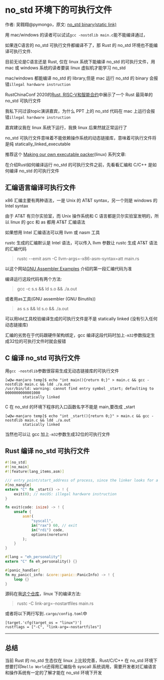 # no_std 环境下的可执行文件

作者: 吴翱翔@pymongo，原文: [no_std binary(static link)](https://pymongo.github.io/#/2021/03/statically_linked_executable.md)

用 mac/windows 的读者可以试试`gcc -nostdlib main.c`能不能编译通过，

如果连C语言的 no_std 可执行文件都编译不了，那 Rust 的 no_std 环境也不能编译可执行文件.

目前无论是C语言还是 Rust, 仅在 linux 系统下能编译 no_std 的可执行文件，用 mac 或 windows 系统的读者要装 linux 虚拟机才能学习 no_std

mac/windows 都能编译 no_std 的 library,但是 mac 运行 no_std 的 binary 会报错`illegal hardware instruction`

RustChinaConf 2020的[Rust, RISC-V和智能合约](https://www.bilibili.com/video/BV1Yy4y1e7zR?p=12)中展示了一个 Rust 最简单的 no_std 可执行文件

我私下问过该topic演讲嘉宾，为什么 PPT 上的 no_std 代码在 mac 上运行会报错`illegal hardware instruction`

嘉宾建议我在 linux 系统下运行，我换 linux 后果然就正常运行了

no_std 可执行文件意味着不能依赖操作系统的动态链接库，意味着可执行文件将是纯 statically_linked_executable

推荐这个 [Making our own executable packer](https://fasterthanli.me/series/making-our-own-executable-packer)(linux) 系列文章: 

在介绍Rust如何编译运行 no_std 的可执行文件之前，先看看汇编和 C/C++ 是如何编译 no_std 的可执行文件

## 汇编语言编译可执行文件

x86 汇编主要有两种语法，一是 Unix 的 AT&T syntax，另一个则是 windows 的 Intel syntax

由于 AT&T 有贝尔实验室，而 Unix 操作系统和 C 语言都是贝尔实验室发明的，所以 linux 的 gcc 和 as 都用 AT&T 汇编语法

如果想用 Intel 汇编语法可以用 llvm 或 nasm 工具

rustc 生成的汇编默认是 Intel 语法，可以传入 llvm 参数让 rustc 生成 AT&T 语法的汇编代码

> rustc --emit asm -C llvm-args=-x86-asm-syntax=att main.rs

以这个网站[GNU Assembler Examples](https://cs.lmu.edu/~ray/notes/gasexamples/)
介绍的第一段汇编代码为准

编译运行这段代码有两个方法:

> gcc -c s.s && ld s.o && ./a.out

或者用as工具(GNU assembler (GNU Binutils))

> as s.s && ld s.o && ./a.out

可以用ldd工具校验编译生成的可执行文件是不是 statically linked (没有引入任何动态链接库)

汇编的劣势在于代码跟硬件架构绑定，gcc 编译这段代码时加上`-m32`参数指定生成32位的可执行文件时就会报错

## C 编译 no_std 可执行文件

用`gcc -nostdlib`参数很容易生成无动态链接库的可执行文件

```
[w@w-manjaro temp]$ echo "int main(){return 0;}" > main.c && gcc -nostdlib main.c && ldd ./a.out
/usr/bin/ld: warning: cannot find entry symbol _start; defaulting to 0000000000001000
        statically linked
```

C 在 no_std 的环境下程序的入口函数名字不能是 main,要改成 _start

```
[w@w-manjaro temp]$ echo "int _start(){return 0;}" > main.c && gcc -nostdlib main.c && ldd ./a.out
        statically linked
```

当然也可以让 gcc 加上`-m32`参数生成32位的可执行文件

## Rust 编译 no_std 可执行文件

```rust
#![no_std]
#![no_main]
#![feature(lang_items,asm)]

/// entry_point/start_address of process, since the linker looks for a function named `_start` by default
#[no_mangle]
extern "C" fn _start() -> ! {
    exit(0); // macOS: illegal hardware instruction
}

fn exit(code: isize) -> ! {
    unsafe {
        asm!(
            "syscall",
            in("rax") 60, // exit
            in("rdi") code,
            options(noreturn)
        );
    }
}

#[lang = "eh_personality"]
extern "C" fn eh_personality() {}

#[panic_handler]
fn my_panic(_info: &core::panic::PanicInfo) -> ! {
    loop {}
}
```

源码在我[这个仓库](https://github.com/pymongo/no_std_binary/blob/main/main.rs)，linux 下的编译方法:

> rustc -C link-arg=-nostartfiles main.rs

或者将以下两行写到`.cargo/config.toml`中

```
[target.'cfg(target_os = "linux")']
rustflags = ["-C", "link-arg=-nostartfiles"]
```

---

## 总结

当前 Rust 的 no_std 生态仅在 linux 上比较完善，Rust/C/C++ 在 no_std 环境下想要打印`Hello World`还得用汇编指令 syscall 系统调用，需要开发者对汇编语言和操作系统有一定的了解才能在 no_std 环境下开发
